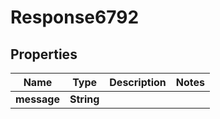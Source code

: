
# Response6792

## Properties
Name | Type | Description | Notes
------------ | ------------- | ------------- | -------------
**message** | **String** |  | 



